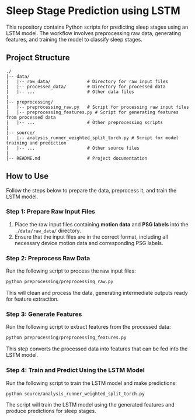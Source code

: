 # Sleep Stage Prediction using LSTM

This repository contains Python scripts for predicting sleep stages using an LSTM model. The workflow involves preprocessing raw data, generating features, and training the model to classify sleep stages.

## Project Structure
```
./
|-- data/
|   |-- raw_data/              # Directory for raw input files
|   |-- processed_data/        # Directory for processed data
|   |-- ...                    # Other data files
|
|-- preprocessing/
|   |-- preprocessing_raw.py   # Script for processing raw input files
|   |-- preprocessing_features.py # Script for generating features from processed data
|   |-- ...                    # Other preprocessing scripts
|
|-- source/
|   |-- analysis_runner_weighted_split_torch.py # Script for model training and prediction
|   |-- ...                    # Other source files
|
|-- README.md                  # Project documentation
```

## How to Use
Follow the steps below to prepare the data, preprocess it, and train the LSTM model.

### Step 1: Prepare Raw Input Files
1. Place the raw input files containing **motion data** and **PSG labels** into the `./data/raw_data/` directory.
2. Ensure that the input files are in the correct format, including all necessary device motion data and corresponding PSG labels.

### Step 2: Preprocess Raw Data
Run the following script to process the raw input files:
```bash
python preprocessing/preprocessing_raw.py
```
This will clean and process the data, generating intermediate outputs ready for feature extraction.

### Step 3: Generate Features
Run the following script to extract features from the processed data:
```bash
python preprocessing/preprocessing_features.py
```
This step converts the processed data into features that can be fed into the LSTM model.

### Step 4: Train and Predict Using the LSTM Model
Run the following script to train the LSTM model and make predictions:
```bash
python source/analysis_runner_weighted_split_torch.py
```
The script will train the LSTM model using the generated features and produce predictions for sleep stages.




